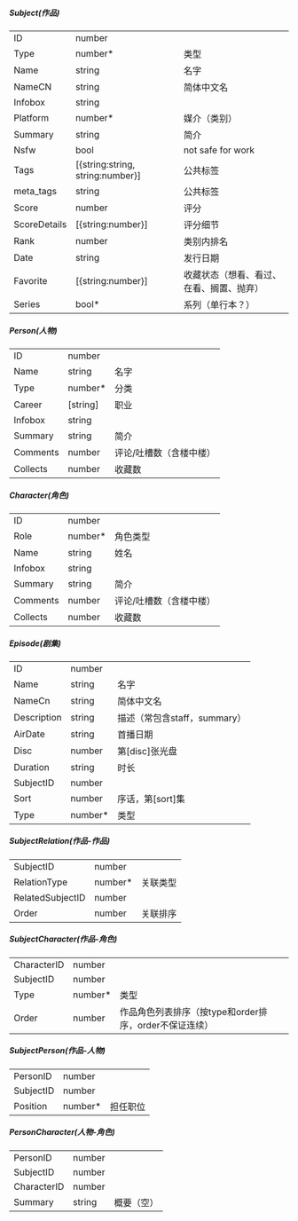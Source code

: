 ##### **Subject(作品)**

|              |                                  |                      |
|--------------|----------------------------------|----------------------|
| ID           | number                           |                      |
| Type         | number*                          | 类型                   |
| Name         | string                           | 名字                   |
| NameCN       | string                           | 简体中文名                |
| Infobox      | string                           |                      |
| Platform     | number*                          | 媒介（类别）               |
| Summary      | string                           | 简介                   |
| Nsfw         | bool                             | not safe for work    |
| Tags         | [{string:string, string:number}] | 公共标签                 |
| meta_tags    | string                           | 公共标签                 |
| Score        | number                           | 评分                   |
| ScoreDetails | [{string:number}]                | 评分细节                 |
| Rank         | number                           | 类别内排名                |
| Date         | string                           | 发行日期                 |
| Favorite     | [{string:number}]                | 收藏状态（想看、看过、在看、搁置、抛弃） |
| Series       | bool*                            | 系列（单行本？）             |

##### **Person(人物)**

|          |          |              |
|----------|----------|--------------|
| ID       | number   |              |
| Name     | string   | 名字           |
| Type     | number*  | 分类           |
| Career   | [string] | 职业           |
| Infobox  | string   |              |
| Summary  | string   | 简介           |
| Comments | number   | 评论/吐槽数（含楼中楼） |
| Collects | number   | 收藏数          |

##### **Character(角色)**

|          |         |              |
|----------|---------|--------------|
| ID       | number  |              |
| Role     | number* | 角色类型         |
| Name     | string  | 姓名           |
| Infobox  | string  |              |
| Summary  | string  | 简介           |
| Comments | number  | 评论/吐槽数（含楼中楼） |
| Collects | number  | 收藏数          |

##### **Episode(剧集)**

|             |         |                      |
|-------------|---------|----------------------|
| ID          | number  |                      |
| Name        | string  | 名字                   |
| NameCn      | string  | 简体中文名                |
| Description | string  | 描述（常包含staff，summary） |
| AirDate     | string  | 首播日期                 |
| Disc        | number  | 第[disc]张光盘           |
| Duration    | string  | 时长                   |
| SubjectID   | number  |                      |
| Sort        | number  | 序话，第[sort]集          |
| Type        | number* | 类型                   |

##### **SubjectRelation(作品-作品)**

|                  |         |      |
|------------------|---------|------|
| SubjectID        | number  |      |
| RelationType     | number* | 关联类型 |
| RelatedSubjectID | number  |      |
| Order            | number  | 关联排序 |

##### **SubjectCharacter(作品-角色)**

|             |         |                                    |
|-------------|---------|------------------------------------|
| CharacterID | number  |                                    |
| SubjectID   | number  |                                    |
| Type        | number* | 类型                                 |
| Order       | number  | 作品角色列表排序（按type和order排序，order不保证连续） |

##### **SubjectPerson(作品-人物)**

|           |         |      |
|-----------|---------|------|
| PersonID  | number  |      |
| SubjectID | number  |      |
| Position  | number* | 担任职位 |

##### **PersonCharacter(人物-角色)**

|             |        |       |
|-------------|--------|-------|
| PersonID    | number |       |
| SubjectID   | number |       |
| CharacterID | number |       |
| Summary     | string | 概要（空） |